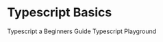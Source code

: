 # Typescript Basics

<BadgeLink colorScheme='yellow' badgeText='Read' href='https://medium.com/jspoint/typescript-a-beginners-guide-6956fe8bcf9e'>Typescript a Beginners Guide</BadgeLink>
<BadgeLink colorScheme='green' badgeText='Compiler' href='https://www.typescriptlang.org/play'>Typescript Playground</BadgeLink>